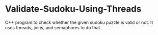 # Validate-Sudoku-Using-Threads
C++ program to check  whether the given sudoku puzzle is valid or not. It uses threads, joins, and semaphores to do that
